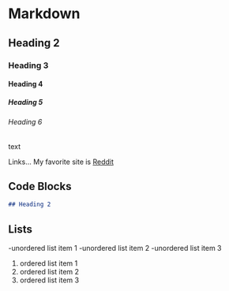 # Markdown

## Heading 2
### Heading 3
#### Heading 4
##### Heading 5
###### Heading 6
text

Links... My favorite site is [Reddit](https://www.reddit.com)

## Code Blocks

```Markdown
## Heading 2
```

## Lists
-unordered list item 1
-unordered list item 2
-unordered list item 3

1. ordered list item 1
2. ordered list item 2
3. ordered list item 3
